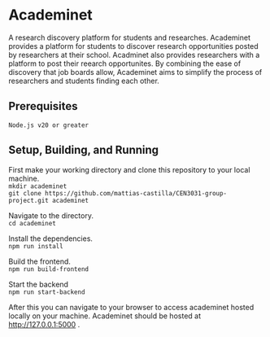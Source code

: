# Academinet
A research discovery platform for students and researches. Academinet provides a platform for students to discover research opportunities posted by researchers at their school. Acadminet also provides researchers with a platform to post their reearch opportunites. By combining the ease of discovery that job boards allow, Academinet aims to simplify the process of researchers and students finding each other. 
## Prerequisites 
` Node.js v20 or greater  ` 
## Setup, Building, and Running
First make your working directory and clone this repository to your local machine. \
`mkdir academinet`\
`git clone https://github.com/mattias-castilla/CEN3031-group-project.git academinet `

Navigate to the directory. \
`cd academinet`

Install the dependencies. \
`npm run install`

Build the frontend. \
`npm run build-frontend`

Start the backend \
`npm run start-backend`

After this you can navigate to your browser to access academinet hosted locally on your machine. Academinet should be hosted at http://127.0.0.1:5000 .

